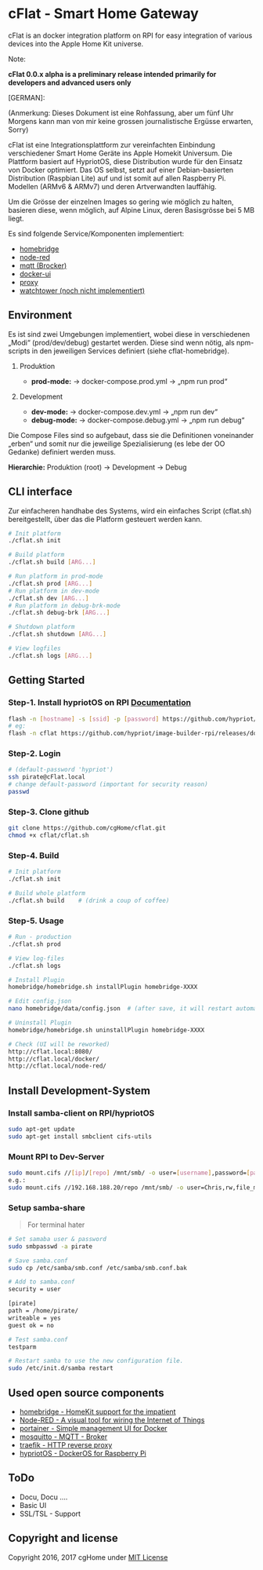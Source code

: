 # cFlat - Smart Home Gateway

cFlat is an docker integration platform on RPI for easy integration of various devices into the Apple Home Kit universe.

Note:

**cFlat 0.0.x alpha is a preliminary release intended primarily for developers and advanced users only**

[GERMAN]:

(Anmerkung: Dieses Dokument ist eine Rohfassung,  aber um fünf Uhr Morgens kann man von mir keine grossen journalistische Ergüsse erwarten, Sorry)

cFlat ist eine Integrationsplattform zur vereinfachten Einbindung verschiedener Smart Home Geräte ins Apple Homekit Universum.
Die Plattform basiert auf  HypriotOS, diese Distribution wurde für den Einsatz von Docker optimiert. Das OS selbst, setzt auf einer Debian-basierten Distribution (Raspbian Lite) auf und ist somit auf allen Raspberry Pi. Modellen  (ARMv6 & ARMv7) und deren Artverwandten lauffähig.

Um die Grösse der einzelnen Images so gering wie möglich zu halten, basieren diese, wenn möglich, auf Alpine Linux, deren Basisgrösse bei 5 MB liegt.

Es sind folgende Service/Komponenten implementiert:

- [homebridge](homebridge/README.md)
- [node-red](node-red/README.md)
- [mqtt (Brocker)](mqtt/README.md)
- [docker-ui](docker-ui/README.md)
- [proxy](proxy/README.md)
- [watchtower (noch nicht implementiert)](watchtower/README.md)

## Environment

Es ist sind zwei Umgebungen implementiert, wobei diese in verschiedenen „Modi“ (prod/dev/debug) gestartet werden. Diese sind wenn nötig, als npm-scripts in den jeweiligen Services definiert (siehe cflat-homebridge).

1. Produktion

   - **prod-mode:**  → docker-compose.prod.yml → „npm run prod“

1. Development

   - **dev-mode:**   → docker-compose.dev.yml → „npm run dev“
   - **debug-mode:** → docker-compose.debug.yml → „npm run debug“

Die Compose Files sind so aufgebaut, dass sie die Definitionen voneinander „erben“ und somit nur die jeweilige Spezialisierung (es lebe der OO Gedanke) definiert werden muss.

**Hierarchie:**   Produktion (root) → Development → Debug

## CLI interface

Zur einfacheren handhabe des Systems, wird ein einfaches Script (cflat.sh) bereitgestellt, über das die Platform gesteuert werden kann.

```sh
# Init platform
./cflat.sh init

# Build platform
./cflat.sh build [ARG...]

# Run platform in prod-mode
./cflat.sh prod [ARG...]
# Run platform in dev-mode
./cflat.sh dev [ARG...]
# Run platform in debug-brk-mode
./cflat.sh debug-brk [ARG...]

# Shutdown platform
./cflat.sh shutdown [ARG...]

# View logfiles
./cflat.sh logs [ARG...]
```

## Getting Started

### Step-1. Install hypriotOS on RPI [Documentation](http://blog.hypriot.com/post/releasing-HypriotOS-1-0/)

```sh
flash -n [hostname] -s [ssid] -p [password] https://github.com/hypriot/image-builder-rpi/releases/download/[ver]/hypriotos-rpi-[ver].img.zip
# eg:
flash -n cflat https://github.com/hypriot/image-builder-rpi/releases/download/v1.4.0/hypriotos-rpi-v1.4.0.img.zip

```

### Step-2. Login

```sh
# (default-password 'hypriot')
ssh pirate@cFlat.local
# change default-password (important for security reason)
passwd
```

### Step-3. Clone github

```sh
git clone https://github.com/cgHome/cflat.git
chmod +x cflat/cflat.sh
```

### Step-4. Build

```sh
# Init platform
./cflat.sh init

# Build whole platform
./cflat.sh build    # (drink a coup of coffee)
```

### Step-5. Usage

```sh
# Run - production
./cflat.sh prod

# View log-files
./cflat.sh logs

# Install Plugin
homebridge/homebridge.sh installPlugin homebridge-XXXX

# Edit config.json
nano homebridge/data/config.json  # (after save, it will restart automatically)

# Uninstall Plugin
homebridge/homebridge.sh uninstallPlugin homebridge-XXXX

# Check (UI will be reworked)
http://cflat.local:8080/
http://cflat.local/docker/
http://cflat.local/node-red/
```

## Install Development-System

### Install samba-client on RPI/hypriotOS

```sh
sudo apt-get update
sudo apt-get install smbclient cifs-utils
```

### Mount RPI to Dev-Server

```sh
sudo mount.cifs //[ip]/[repo] /mnt/smb/ -o user=[username],password=[password],rw,file_mode=0777,dir_mode=0777
e.g.:
sudo mount.cifs //192.168.188.20/repo /mnt/smb/ -o user=Chris,rw,file_mode=0777,dir_mode=0777
```

### Setup samba-share

> For terminal hater

```sh
# Set samaba user & password
sudo smbpasswd -a pirate

# Save samba.conf
sudo cp /etc/samba/smb.conf /etc/samba/smb.conf.bak

# Add to samba.conf
security = user

[pirate]
path = /home/pirate/
writeable = yes
guest ok = no

# Test samba.conf
testparm

# Restart samba to use the new configuration file.
sudo /etc/init.d/samba restart
```

## Used open source components

- [homebridge - HomeKit support for the impatient](https://github.com/nfarina/homebridge/)
- [Node-RED - A visual tool for wiring the Internet of Things](http://nodered.org/)
- [portainer - Simple management UI for Docker](http://portainer.io/)
- [mosquitto - MQTT - Broker](https://mosquitto.org/)
- [traefik - HTTP reverse proxy](https://traefik.io/)
- [hypriotOS - DockerOS for Raspberry Pi](https://github.com/hypriot/image-builder-rpi/releases/tag/v1.0.0)

## ToDo

- Docu, Docu ....
- Basic UI
- SSL/TSL - Support

## Copyright and license

Copyright 2016, 2017 cgHome under [MIT License](LICENSE)